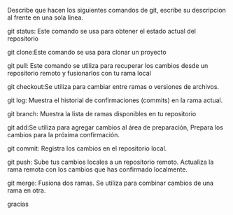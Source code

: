 Describe que hacen los siguientes comandos de git, escribe su descripcion al frente en una sola linea.

git status: Este comando se usa para obtener el estado actual del repositorio

git clone:Este comando se usa para clonar un proyecto

git pull: Este comando se utiliza para recuperar los cambios desde un repositorio remoto y fusionarlos con tu rama local

git checkout:Se utiliza para cambiar entre ramas o versiones de archivos.

git log: Muestra el historial de confirmaciones (commits) en la rama actual. 

git branch: Muestra la lista de ramas disponibles en tu repositorio

git add:Se utiliza para agregar cambios al área de preparación, Prepara los cambios para la próxima confirmación.

git commit: Registra los cambios en el repositorio local.

git push: Sube tus cambios locales a un repositorio remoto. Actualiza la rama remota con los cambios que has confirmado localmente.

git merge: Fusiona dos ramas. Se utiliza para combinar cambios de una rama en otra.


gracias
